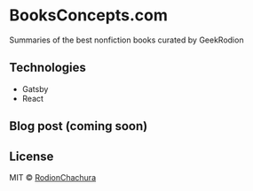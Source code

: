 # BooksConcepts.com
Summaries of the best nonfiction books curated by GeekRodion
>

## Technologies
* Gatsby
* React

## Blog post (coming soon)

## License

MIT © [RodionChachura](https://geekrodion.com)